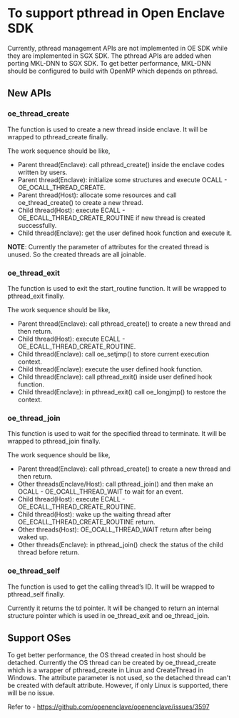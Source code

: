 # To support pthread in Open Enclave SDK

Currently, pthread management APIs are not implemented in OE SDK while they are
implemented in SGX SDK. The pthread APIs are added when porting MKL-DNN to SGX SDK.
To get better performance, MKL-DNN should be configured to build with OpenMP which
depends on pthread.

## New APIs

### oe_thread_create
The function is used to create a new thread inside enclave. It will be wrapped to pthread_create finally.

The work sequence should be like,
* Parent thread(Enclave): call pthread_create() inside the enclave codes written by users.
* Parent thread(Enclave): initialize some structures and execute OCALL - OE_OCALL_THREAD_CREATE.
* Parent thread(Host): allocate some resources and call oe_thread_create() to create a new thread.
* Child thread(Host): execute ECALL - OE_ECALL_THREAD_CREATE_ROUTINE if new thread is created successfully.
* Child thread(Enclave): get the user defined hook function and execute it.

**NOTE**: Currently the parameter of attributes for the created thread is unused. So the created threads are
all joinable.

### oe_thread_exit
The function is used to exit the start_routine function. It will be wrapped to pthread_exit finally.

The work sequence should be like,
* Parent thread(Enclave): call pthread_create() to create a new thread and then return.
* Child thread(Host): execute ECALL - OE_ECALL_THREAD_CREATE_ROUTINE.
* Child thread(Enclave): call oe_setjmp() to store current execution context.
* Child thread(Enclave): execute the user defined hook function.
* Child thread(Enclave): call pthread_exit() inside user defined hook function.
* Child thread(Enclave): in pthread_exit() call oe_longjmp() to restore the context.

### oe_thread_join
This function is used to wait for the specified thread to terminate. It will be wrapped to pthread_join finally.

The work sequence should be like,
* Parent thread(Enclave): call pthread_create() to create a new thread and then return.
* Other threads(Enclave/Host): call pthread_join() and then make an OCALL - OE_OCALL_THREAD_WAIT to wait for an event.
* Child thread(Host): execute ECALL - OE_ECALL_THREAD_CREATE_ROUTINE.
* Child thread(Host): wake up the waiting thread after OE_ECALL_THREAD_CREATE_ROUTINE return.
* Other threads(Host): OE_OCALL_THREAD_WAIT return after being waked up.
* Other threads(Enclave): in pthread_join() check the status of the child thread before return.

### oe_thread_self
The function is used to get the calling thread’s ID. It will be wrapped to pthread_self finally.

Currently it returns the td pointer. It will be changed to return an internal structure pointer which 
is used in oe_thread_exit and oe_thread_join.


## Support OSes
To get better performance, the OS thread created in host should be detached. Currently the OS thread can be created 
by oe_thread_create which is a wrapper of pthread_create in Linux and CreateThread in Windows. The attribute parameter 
is not used, so the detached thread can't be created with default attribute. However, if only Linux is supported, there will be 
no issue.

Refer to - https://github.com/openenclave/openenclave/issues/3597
